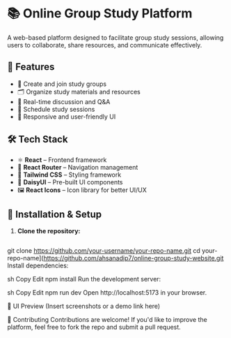 # 📚 Online Group Study Platform

A web-based platform designed to facilitate group study sessions, allowing users to collaborate, share resources, and communicate effectively.

## 🚀 Features
- 📌 Create and join study groups
- 🗂 Organize study materials and resources
- 💬 Real-time discussion and Q&A
- 📅 Schedule study sessions
- 🎨 Responsive and user-friendly UI

## 🛠️ Tech Stack
- ⚛ **React** – Frontend framework
- 🔀 **React Router** – Navigation management
- 🎨 **Tailwind CSS** – Styling framework
- 🌸 **DaisyUI** – Pre-built UI components
- 🖼 **React Icons** – Icon library for better UI/UX

## 📂 Installation & Setup
1. **Clone the repository:**
   ```sh
  git clone https://github.com/your-username/your-repo-name.git
   cd your-repo-name](https://github.com/ahsanadip7/online-group-study-website.git
Install dependencies:

sh
Copy
Edit
npm install
Run the development server:

sh
Copy
Edit
npm run dev
Open http://localhost:5173 in your browser.

🎨 UI Preview
(Insert screenshots or a demo link here)

📌 Contributing
Contributions are welcome! If you'd like to improve the platform, feel free to fork the repo and submit a pull request.
